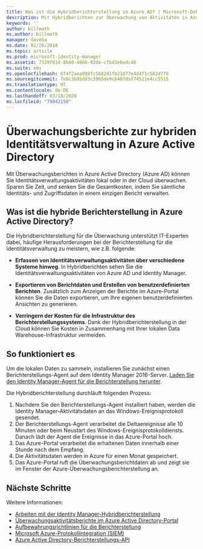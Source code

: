 ```yaml
---
title: Was ist die Hybridberichterstellung in Azure AD? | Microsoft-Dokumentation
description: Mit Hybridberichten zur Überwachung von Aktivitäten in Azure Active Directory können Sie überwachte Ereignisse sowohl lokal als auch in der Cloud anzeigen.
keywords: ''
author: billmath
ms.author: billmath
manager: daveba
ms.date: 02/20/2018
ms.topic: article
ms.prod: microsoft-identity-manager
ms.assetid: 7320f014-8b60-4866-92de-cfbd3e6edc48
ms.suite: ems
ms.openlocfilehash: 6f4f2aea998fc5682d1fb21d77e4d4f1c582d770
ms.sourcegitcommit: 7e8c3b85dd3c3965de9cb407daf74521e4cc5515
ms.translationtype: HT
ms.contentlocale: de-DE
ms.lasthandoff: 03/10/2020
ms.locfileid: "79042150"
---
```

# <a name="hybrid-identity-management-audit-reporting-in-azure-active-directory"></a>Überwachungsberichte zur hybriden Identitätsverwaltung in Azure Active Directory
Mit Überwachungsberichten in Azure Active Directory (Azure AD) können Sie Identitätsverwaltungsaktivitäten lokal oder in der Cloud überwachen. Sparen Sie Zeit, und senken Sie die Gesamtkosten, indem Sie sämtliche Identitäts- und Zugriffsdaten in einem einzigen Bericht verwalten.

## <a name="what-is-azure-active-directory-hybrid-reporting"></a>Was ist die hybride Berichterstellung in Azure Active Directory?
Die Hybridberichterstellung für die Überwachung unterstützt IT-Experten dabei, häufige Herausforderungen bei der Berichterstellung für die Identitätsverwaltung zu meistern, wie z.B. folgende:

* **Erfassen von Identitätsverwaltungsaktivitäten über verschiedene Systeme hinweg**. In Hybridberichten sehen Sie die Identitätsverwaltungsaktivitäten von Azure AD und Identity Manager.

* **Exportieren von Berichtdaten und Erstellen von benutzerdefinierten Berichten**. Zusätzlich zum Anzeigen der Berichte im Azure-Portal können Sie die Daten exportieren, um Ihre eigenen benutzerdefinierten Ansichten zu generieren.

* **Verringern der Kosten für die Infrastruktur des Berichterstellungssystems**. Dank der Hybridberichterstellung in der Cloud können Sie Kosten in Zusammenhang mit Ihrer lokalen Data Warehouse-Infrastruktur vermeiden.

## <a name="how-does-it-work"></a>So funktioniert es

Um die lokalen Daten zu sammeln, installieren Sie zunächst einen Berichterstellungs-Agent auf dem Identity Manager 2016-Server. [Laden Sie den Identity Manager-Agent für die Berichterstellung herunter](https://www.microsoft.com/download/details.aspx?id=55112).

Die Hybridberichterstellung durchläuft folgenden Prozess:
1. Nachdem Sie den Berichterstellungs-Agent installiert haben, werden die Identity Manager-Aktivitätsdaten an das Windows-Ereignisprotokoll gesendet.
2. Der Berichterstellungs-Agent verarbeitet die Deltaereignisse alle 10 Minuten oder beim Neustart des Windows-Ereignisprotokolldiensts. Danach lädt der Agent die Ereignisse in das Azure-Portal hoch.
3. Das Azure-Portal verarbeitet die erhaltenen Daten innerhalb einer Stunde nach dem Empfang.
4. Die Aktivitätsdaten werden in Azure für einen Monat gespeichert.
5. Das Azure-Portal ruft die Überwachungsberichtdaten ab und zeigt sie im Fenster der Azure-Überwachungsberichterstellung an.

## <a name="next-steps"></a>Nächste Schritte
Weitere Informationen:
- [Arbeiten mit der Identity Manager-Hybridberichterstellung](working-with-identity-manager-hybrid-reporting.md)
- [Überwachungsaktivitätsberichte im Azure Active Directory-Portal](https://docs.microsoft.com/azure/active-directory/active-directory-reporting-activity-audit-logs)
- [Aufbewahrungsrichtlinien für die Berichterstellung](https://docs.microsoft.com/azure/active-directory/active-directory-reporting-retention)
- [Microsoft Azure-Protokollintegration (SIEM)](https://docs.microsoft.com/azure/security/security-azure-log-integration-overview)
- [Azure Active Directory-Berichterstellungs-API](https://docs.microsoft.com/azure/active-directory/active-directory-reporting-api-getting-started)
